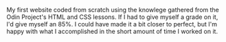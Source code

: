 My first website coded from scratch using the knowlege gathered from the Odin Project's HTML and CSS lessons.
If I had to give myself a grade on it, I'd give myself an 85%. I could have made it a bit closer to perfect, but I'm happy with
what I accomplished in the short amount of time I worked on it.
